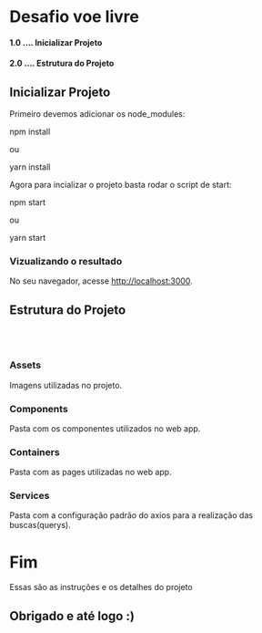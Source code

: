 # Desafio voe livre

#### 1.0 .... Inicializar Projeto
#### 2.0 .... Estrutura do Projeto

## Inicializar Projeto

Primeiro devemos adicionar os node_modules:

npm install

ou 

yarn install

Agora para incializar o projeto basta rodar o script de start:

npm start

ou 

yarn start


### Vizualizando o resultado

No seu navegador, acesse [http://localhost:3000](http://localhost:3000).<br/>

## Estrutura do Projeto
<br/>
<br/>

### Assets
Imagens utilizadas no projeto.

### Components 

Pasta com os componentes utilizados no web app.

### Containers

Pasta com as pages utilizadas no web app.

### Services 

Pasta com a configuração padrão do axios para a realização das buscas(querys).

# Fim
Essas são as instruções e os detalhes do projeto<br/>
## Obrigado e até logo :)
